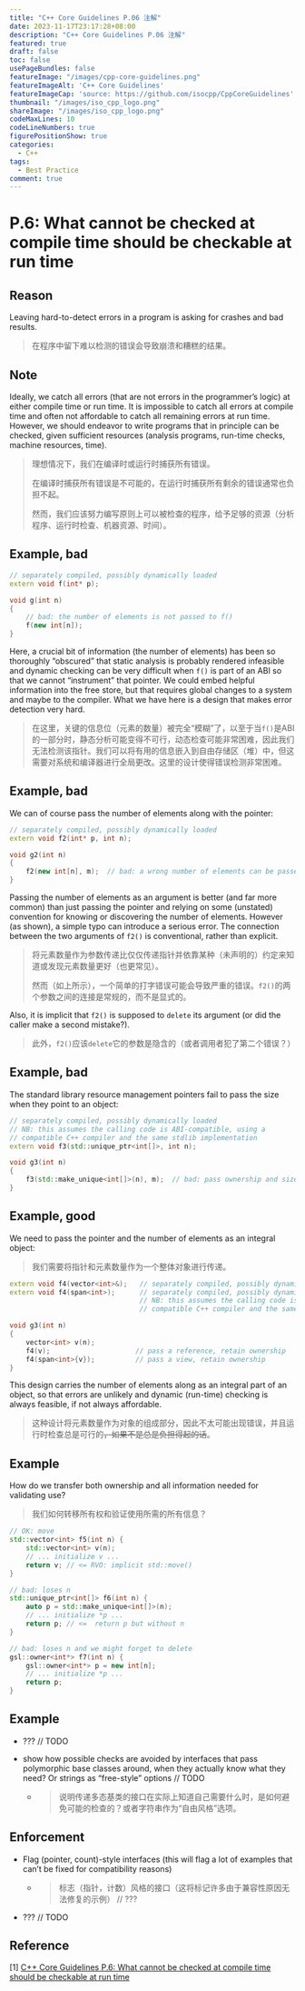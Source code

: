 ```yaml
---
title: "C++ Core Guidelines P.06 注解"
date: 2023-11-17T23:17:28+08:00
description: "C++ Core Guidelines P.06 注解"
featured: true
draft: false
toc: false
usePageBundles: false
featureImage: "/images/cpp-core-guidelines.png"
featureImageAlt: 'C++ Core Guidelines'
featureImageCap: 'source: https://github.com/isocpp/CppCoreGuidelines'
thumbnail: "/images/iso_cpp_logo.png"
shareImage: "/images/iso_cpp_logo.png"
codeMaxLines: 10
codeLineNumbers: true
figurePositionShow: true
categories:
  - C++
tags:
  - Best Practice
comment: true
---
```


# P.6: What cannot be checked at compile time should be checkable at run time

## Reason

Leaving hard-to-detect errors in a program is asking for crashes and bad results.

> 在程序中留下难以检测的错误会导致崩溃和糟糕的结果。

## Note

Ideally, we catch all errors (that are not errors in the programmer’s logic) at either compile time or run time. It is impossible to catch all errors at compile time and often not affordable to catch all remaining errors at run time. However, we should endeavor to write programs that in principle can be checked, given sufficient resources (analysis programs, run-time checks, machine resources, time).

> 理想情况下，我们在编译时或运行时捕获所有错误。
>
> 在编译时捕获所有错误是不可能的，在运行时捕获所有剩余的错误通常也负担不起。
>
> 然而，我们应该努力编写原则上可以被检查的程序，给予足够的资源（分析程序、运行时检查、机器资源、时间）。

## Example, bad

```c++
// separately compiled, possibly dynamically loaded
extern void f(int* p);

void g(int n)
{
    // bad: the number of elements is not passed to f()
    f(new int[n]);
}
```

Here, a crucial bit of information (the number of elements) has been so thoroughly “obscured” that static analysis is probably rendered infeasible and dynamic checking can be very difficult when `f()` is part of an ABI so that we cannot “instrument” that pointer. We could embed helpful information into the free store, but that requires global changes to a system and maybe to the compiler. What we have here is a design that makes error detection very hard.

> 在这里，关键的信息位（元素的数量）被完全“模糊”了，以至于当`f()`是ABI的一部分时，静态分析可能变得不可行，动态检查可能非常困难，因此我们无法检测该指针。我们可以将有用的信息嵌入到自由存储区（堆）中，但这需要对系统和编译器进行全局更改。这里的设计使得错误检测非常困难。

## Example, bad

We can of course pass the number of elements along with the pointer:

```c++
// separately compiled, possibly dynamically loaded
extern void f2(int* p, int n);

void g2(int n)
{
    f2(new int[n], m);  // bad: a wrong number of elements can be passed to f()
}
```

Passing the number of elements as an argument is better (and far more common) than just passing the pointer and relying on some (unstated) convention for knowing or discovering the number of elements. However (as shown), a simple typo can introduce a serious error. The connection between the two arguments of `f2()` is conventional, rather than explicit.

> 将元素数量作为参数传递比仅仅传递指针并依靠某种（未声明的）约定来知道或发现元素数量更好（也更常见）。
>
> 然而（如上所示），一个简单的打字错误可能会导致严重的错误。`f2()`的两个参数之间的连接是常规的，而不是显式的。

Also, it is implicit that `f2()` is supposed to `delete` its argument (or did the caller make a second mistake?).

> 此外，`f2()`应该`delete`它的参数是隐含的（或者调用者犯了第二个错误？）

## Example, bad

The standard library resource management pointers fail to pass the size when they point to an object:

```c++
// separately compiled, possibly dynamically loaded
// NB: this assumes the calling code is ABI-compatible, using a
// compatible C++ compiler and the same stdlib implementation
extern void f3(std::unique_ptr<int[]>, int n);

void g3(int n)
{
    f3(std::make_unique<int[]>(n), m);	// bad: pass ownership and size separately
}
```

## Example, good

We need to pass the pointer and the number of elements as an integral object:

> 我们需要将指针和元素数量作为一个整体对象进行传递。

```c++
extern void f4(vector<int>&);   // separately compiled, possibly dynamically loaded
extern void f4(span<int>);      // separately compiled, possibly dynamically loaded
                                // NB: this assumes the calling code is ABI-compatible, using a
                                // compatible C++ compiler and the same stdlib implementation

void g3(int n)
{
    vector<int> v(n);
    f4(v);                     // pass a reference, retain ownership
    f4(span<int>{v});          // pass a view, retain ownership
}
```

This design carries the number of elements along as an integral part of an object, so that errors are unlikely and dynamic (run-time) checking is always feasible, if not always affordable.

> 这种设计将元素数量作为对象的组成部分，因此不太可能出现错误，并且运行时检查总是可行的~~，如果不是总是负担得起的话~~。

## Example

How do we transfer both ownership and all information needed for validating use?

> 我们如何转移所有权和验证使用所需的所有信息？

```c++
// OK: move
std::vector<int> f5(int n) {
    std::vector<int> v(n);
    // ... initialize v ...
    return v; // <= RVO: implicit std::move()
}

// bad: loses n
std::unique_ptr<int[]> f6(int n) {
    auto p = std::make_unique<int[]>(n);
    // ... initialize *p ...
    return p; // <=  return p but without n
}

// bad: loses n and we might forget to delete
gsl::owner<int*> f7(int n) {
    gsl::owner<int*> p = new int[n];
    // ... initialize *p ...
    return p;
}
```

## Example

- ??? // TODO

- show how possible checks are avoided by interfaces that pass polymorphic base classes around, when they actually know what they need? Or strings as “free-style” options // TODO

  - > 说明传递多态基类的接口在实际上知道自己需要什么时，是如何避免可能的检查的？或者字符串作为“自由风格”选项。

## Enforcement

- Flag (pointer, count)-style interfaces (this will flag a lot of examples that can’t be fixed for compatibility reasons)

  - > 标志（指针，计数）风格的接口（这将标记许多由于兼容性原因无法修复的示例） // ???

- ??? // TODO

## Reference

[1] [C++ Core Guidelines P.6: What cannot be checked at compile time should be checkable at run time](https://isocpp.github.io/CppCoreGuidelines/CppCoreGuidelines#p6-what-cannot-be-checked-at-compile-time-should-be-checkable-at-run-time)

